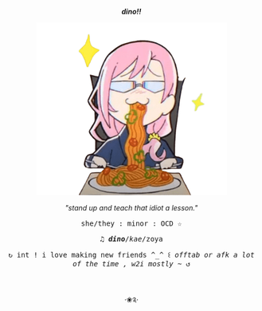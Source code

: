 <p align="center">
  
[](https://komarev.com/ghpvc/?username=DlNOS&label=✿&color=304B52)</p>

<p align="center"> <br>
<br>
<p align="center">
<i><b>dino!!</b></i>


<p align="center">
<img src="Screenshot_2025-02-27_22.47.57-removebg-preview_optimized.png" alt="Cherry">
<p align="center">
<i>"stand up and teach that idiot a lesson."</i> 


<p align="center">
<tt>she/they : minor : OCD ☆</tt> 
<p align="center">
<tt>♫︎ <i><b>dino</b></i>/<i>kae</i>/zoya</tt>
<p align="center">
<tt>↻ int ! i love making new friends ^_^ ꒰ <i>offtab or afk a lot of the time , w2i mostly ~</i> ↺</tt>
<br> 
<br>
<br>
<p align="center"> ‧❀༉‧
